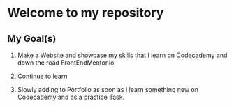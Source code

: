 # Welcome to my repository

## My Goal(s)

1. Make a Website and showcase my skills that I learn on Codecademy and down the road FrontEndMentor.io

2. Continue to learn

3. Slowly adding to Portfolio as soon as I learn something new on Codecademy and as a practice Task.
